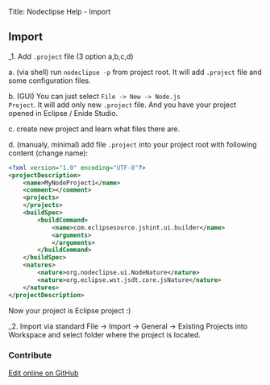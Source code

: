 Title:  Nodeclipse Help - Import

## Import

_1. Add `.project` file (3 option a,b,c,d)

a. (via shell) run `nodeclipse -p` from project root. It will add `.project` file and some configuration files.

b. (GUI) You can just select <code>File -> New -> Node.js Project</code>. It will add only new `.project` file.
And you have your project opened in Eclipse / Enide Studio.

c. create new project and learn what files there are.

d. (manualy, minimal) add file `.project` into your project root with following content (change name):

```xml
<?xml version="1.0" encoding="UTF-8"?>
<projectDescription>
	<name>MyNodeProject1</name>
	<comment></comment>
	<projects>
	</projects>
	<buildSpec>
		<buildCommand>
			<name>com.eclipsesource.jshint.ui.builder</name>
			<arguments>
			</arguments>
		</buildCommand>
	</buildSpec>
	<natures>
		<nature>org.nodeclipse.ui.NodeNature</nature>
		<nature>org.eclipse.wst.jsdt.core.jsNature</nature>
	</natures>
</projectDescription>
```

Now your project is Eclipse project :)

_2. Import via standard File -> Import -> General -> Existing Projects into Workspace and select folder where the project is located.
 	
### Contribute

<a href="https://github.com/Nodeclipse/nodeclipse-1/blob/master/org.nodeclipse.help/contents/import.md" target="_blank">Edit online on GitHub</a>
 	